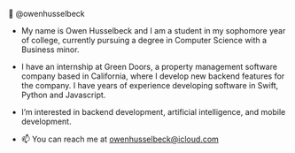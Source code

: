 👤 @owenhusselbeck

- My name is Owen Husselbeck and I am a student in my sophomore year of college, currently pursuing a degree in Computer Science with a Business minor.
- I have an internship at Green Doors, a property management software company based in California, where I develop new backend features for the company. I have years of experience developing software in Swift, Python and Javascript. 

- I’m interested in backend development, artificial intelligence, and mobile development. 
- 📫 You can reach me at owenhusselbeck@icloud.com
